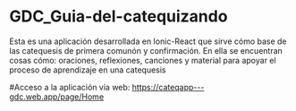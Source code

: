 # GDC_Guia-del-catequizando
Esta es una aplicación desarrollada en Ionic-React que sirve cómo base de las catequesis de primera comunón y confirmación. 
En ella se encuentran cosas cómo: oraciones, reflexiones, canciones y material para apoyar el proceso de aprendizaje en una catequesis

#Acceso a la aplicación vía web:
https://cateqapp---gdc.web.app/page/Home 
